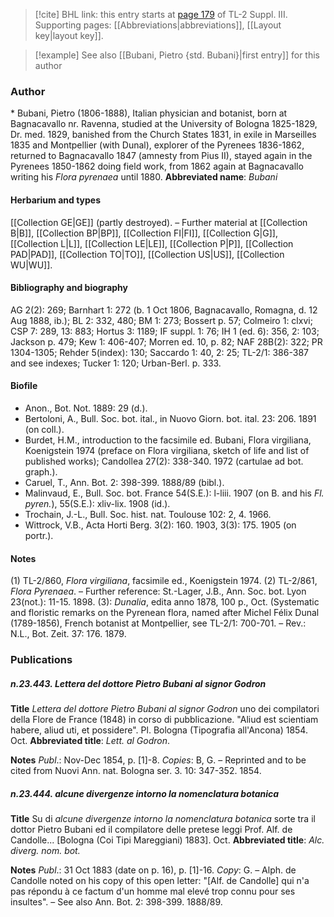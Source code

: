 > [!cite] BHL link: this entry starts at [page 179](https://www.biodiversitylibrary.org/page/33266486) of TL-2 Suppl. III.
> Supporting pages: [[Abbreviations|abbreviations]], [[Layout key|layout key]].

> [!example] See also [[Bubani, Pietro {std. Bubani}|first entry]] for this author

### Author

\* Bubani, Pietro (1806-1888), Italian physician and botanist, born at Bagnacavallo nr. Ravenna, studied at the University of Bologna 1825-1829, Dr. med. 1829, banished from the Church States 1831, in exile in Marseilles 1835 and Montpellier (with Dunal), explorer of the Pyrenees 1836-1862, returned to Bagnacavallo 1847 (amnesty from Pius II), stayed again in the Pyrenees 1850-1862 doing field work, from 1862 again at Bagnacavallo writing his *Flora pyrenaea* until 1880. 
**Abbreviated name**: *Bubani*

#### Herbarium and types

[[Collection GE|GE]] (partly destroyed). – Further material at [[Collection B|B]], [[Collection BP|BP]], [[Collection FI|FI]], [[Collection G|G]], [[Collection L|L]], [[Collection LE|LE]], [[Collection P|P]], [[Collection PAD|PAD]], [[Collection TO|TO]], [[Collection US|US]], [[Collection WU|WU]].

#### Bibliography and biography

AG 2(2): 269; Barnhart 1: 272 (b. 1 Oct 1806, Bagnacavallo, Romagna, d. 12 Aug 1888, ib.); BL 2: 332, 480; BM 1: 273; Bossert p. 57; Colmeiro 1: clxvi; CSP 7: 289, 13: 883; Hortus 3: 1189; IF suppl. 1: 76; IH 1 (ed. 6): 356, 2: 103; Jackson p. 479; Kew 1: 406-407; Morren ed. 10, p. 82; NAF 28B(2): 322; PR 1304-1305; Rehder 5(index): 130; Saccardo 1: 40, 2: 25; TL-2/1: 386-387 and see indexes; Tucker 1: 120; Urban-Berl. p. 333.

#### Biofile

- Anon., Bot. Not. 1889: 29 (d.).
- Bertoloni, A., Bull. Soc. bot. ital., in Nuovo Giorn. bot. ital. 23: 206. 1891 (on coll.).
- Burdet, H.M., introduction to the facsimile ed. Bubani, Flora virgiliana, Koenigstein 1974 (preface on Flora virgiliana, sketch of life and list of published works); Candollea 27(2): 338-340. 1972 (cartulae ad bot. graph.).
- Caruel, T., Ann. Bot. 2: 398-399. 1888/89 (bibl.).
- Malinvaud, E., Bull. Soc. bot. France 54(S.E.): l-liii. 1907 (on B. and his *Fl. pyren.*), 55(S.E.): xliv-lix. 1908 (id.).
- Trochain, J.-L., Bull. Soc. hist. nat. Toulouse 102: 2, 4. 1966.
- Wittrock, V.B., Acta Horti Berg. 3(2): 160. 1903, 3(3): 175. 1905 (on portr.).

#### Notes

(1) TL-2/860, *Flora virgiliana*, facsimile ed., Koenigstein 1974.
(2) TL-2/861, *Flora Pyrenaea*. – Further reference: St.-Lager, J.B., Ann. Soc. bot. Lyon 23(not.): 11-15. 1898.
(3): *Dunalia*, edita anno 1878, 100 p., Oct. (Systematic and floristic remarks on the Pyrenean flora, named after Michel Félix Dunal (1789-1856), French botanist at Montpellier, see TL-2/1: 700-701. – Rev.: N.L., Bot. Zeit. 37: 176. 1879.

### Publications

##### n.23.443. Lettera del dottore Pietro Bubani al signor Godron

**Title**
*Lettera del dottore Pietro Bubani al signor Godron* uno dei compilatori della Flore de France (1848) in corso di pubblicazione. "Aliud est scientiam habere, aliud uti, et possidere". Pl. Bologna (Tipografia all'Ancona) 1854. Oct.
**Abbreviated title**: *Lett. al Godron*.

**Notes**
*Publ*.: Nov-Dec 1854, p. \[1\]-8. *Copies*: B, G. – Reprinted and to be cited from Nuovi Ann. nat. Bologna ser. 3. 10: 347-352. 1854.

##### n.23.444. alcune divergenze intorno la nomenclatura botanica

**Title**
Su di *alcune divergenze intorno la nomenclatura botanica* sorte tra il dottor Pietro Bubani ed il compilatore delle pretese leggi Prof. Alf. de Candolle... \[Bologna (Coi Tipi Mareggiani) 1883\]. Oct.
**Abbreviated title**: *Alc. diverg. nom. bot.*

**Notes**
*Publ*.: 31 Oct 1883 (date on p. 16), p. \[1\]-16. *Copy*: G. – Alph. de Candolle noted on his copy of this open letter: "\[Alf. de Candolle\] qui n'a pas répondu à ce factum d'un homme mal elevé trop connu pour ses insultes". – See also Ann. Bot. 2: 398-399. 1888/89.

